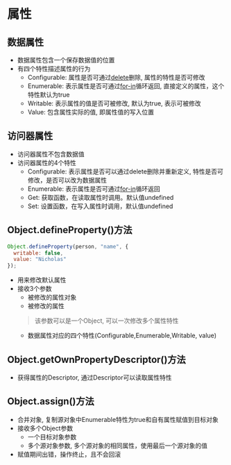 # 属性

## 数据属性

- 数据属性包含一个保存数据值的位置
- 有四个特性描述属性的行为
  - Configurable: 属性是否可通过[delete](javascript_delete.md)删除, 属性的特性是否可修改  
  - Enumerable: 表示属性是否可通过[for-in](javascript_statement_)循环返回, 直接定义的属性，这个特性默认为true
  - Writable: 表示属性的值是否可被修改, 默认为true, 表示可被修改
  - Value: 包含属性实际的值, 即属性值的写入位置
  
## 访问器属性

- 访问器属性不包含数据值
- 访问器属性的4个特性
  - Configurable: 表示属性是否可以通过delete删除并重新定义, 特性是否可修改，是否可以改为数据属性
  - Enumerable: 表示属性是否可通过[for-in](javascript_statement_)循环返回
  - Get: 获取函数，在读取属性时调用。默认值undefined
  - Set: 设置函数，在写入属性时调用，默认值undefined

## Object.defineProperty()方法

```javascript
Object.defineProperty(person, "name", {
  writable: false,
  value: "Nicholas"
});
```
- 用来修改默认属性
- 接收3个参数
  - 被修改的属性对象
  - 被修改的属性
  > 该参数可以是一个Object, 可以一次修改多个属性特性
  - 数据属性对应的四个特性(Configurable,Enumerable,Writable, value)

## Object.getOwnPropertyDescriptor()方法

- 获得属性的Descriptor, 通过Descriptor可以读取属性特性

## Object.assign()方法

- 合并对象, 复制源对象中Enumerable特性为true和自有属性赋值到目标对象
- 接收多个Object参数
  - 一个目标对象参数
  - 多个源对象参数, 多个源对象的相同属性，使用最后一个源对象的值
- 赋值期间出错，操作终止，且不会回滚
